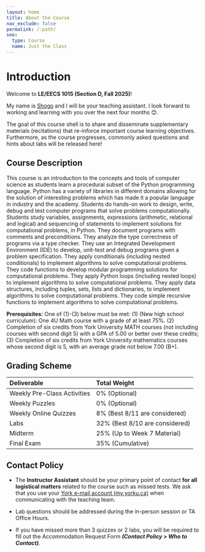 ```yaml
---
layout: home
title: About the Course
nav_exclude: false
permalink: /:path/
seo:
  type: Course
  name: Just the Class
---
```


# Introduction
Welcome to **LE/EECS 1015 (Section D, Fall 2025)**! 

My name is [Shogo](https://ca.linkedin.com/in/shogo-toyonaga) and I will be your teaching assistant. I look forward to working and learning with you over the next four months 😊.

The goal of this course shell is to share and disseminate supplementary materials (recitations) that re-inforce important course learning objectives. Furthermore, as the course progresses, commonly asked questions and hints about labs will be released here!

## Course Description
This course is an introduction to the concepts and tools of computer science as students learn a procedural subset of the Python programming language. Python has a variety of libraries in different domains allowing for the solution of interesting problems which has made it a popular language in industry and the academy. Students do hands-on work to design, write, debug and test computer programs that solve problems computationally. Students study variables, assignments, expressions (arithmetic, relational and logical) and sequencing of statements to implement solutions for computational problems, in Python. They document programs with comments and preconditions. They analyze the type correctness of programs via a type checker. They use an Integrated Development Environment (IDE) to develop, unit-test and debug programs given a problem specification. They apply conditionals (including nested conditionals) to implement algorithms to solve computational problems. They code functions to develop modular programming solutions for computational problems. They apply Python loops (including nested loops) to implement algorithms to solve computational problems. They apply data structures, including tuples, sets, lists and dictionaries, to implement algorithms to solve computational problems. They code simple recursive functions to implement algorithms to solve computational problems.

**Prerequisites:** One of (1)-(3) below must be met: (1) (New high school curriculum): One 4U Math course with a grade of at least 75%. (2) Completion of six credits from York University MATH courses (not including courses with second digit 5) with a GPA of 5.00 or better over these credits; (3) Completion of six credits from York University mathematics courses whose second digit is 5, with an average grade not below 7.00 (B+). 

## Grading Scheme 
<div class="code-example" markdown="1">

| Deliverable | Total Weight |
|:-------------|:------------------|
| Weekly Pre-Class Activities | 0% (Optional) |
| Weekly Puzzles | 0% (Optional) |
| Weekly Online Quizzes | 8% (Best 8/11 are considered) |
| Labs | 32% (Best 8/10 are considered) |
| Midterm | 25% (Up to Week 7 Material) |
| Final Exam | 35% (Cumulative) |

</div>


## Contact Policy
- The <b>Instructor Assistant</b> should be your primary point of contact <b>for all logistical matters</b> related to the course such as missed tests. We ask that you use your <a href = "https://www.yorku.ca/uit/student-services/software-and-apps/">York e-mail account (my.yorku.ca)</a> when communicating with the teaching team. 

- Lab questions should be addressed during the in-person session or TA Office Hours. 

- If you have missed more than 3 quizzes or 2 labs, you will be required to fill out the Accommodation Request Form <b><i>(Contact Policy > Who to Contact)</i></b>.

